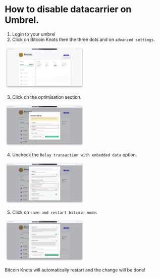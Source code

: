 How to disable datacarrier on Umbrel.
===

1. Login to your umbrel
2. Click on Bitcoin Knots then the three dots and on `advanced settings`.

<img src="../pictures/1-umbrel.png" width="50%" height="50%" />

3. Click on the optimisation section.

<img src="../pictures/2-umbrel.png" width="50%" height="50%" />

4. Uncheck the `Relay transaction with embedded data` option.

<img src="../pictures/3-umbrel.png" width="50%" height="50%" />

5. Click on `save and restart bitcoin node`.

<img src="../pictures/4-umbrel.png" width="50%" height="50%" />

Bitcoin Knots will automatically restart and the change will be done!